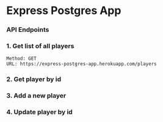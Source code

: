 # Express Postgres App

### API Endpoints

### 1. Get list of all players

```
Method: GET
URL: https://express-postgres-app.herokuapp.com/players
```

### 2. Get player by id

### 3. Add a new player

### 4. Update player by id
